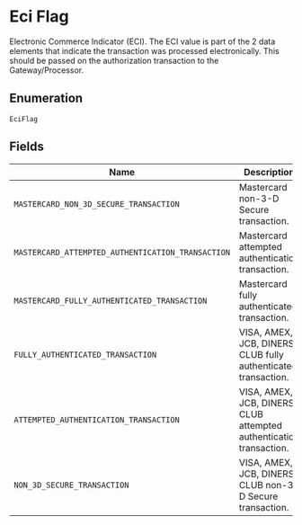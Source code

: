 
# Eci Flag

Electronic Commerce Indicator (ECI). The ECI value is part of the 2 data elements that indicate the transaction was processed electronically. This should be passed on the authorization transaction to the Gateway/Processor.

## Enumeration

`EciFlag`

## Fields

| Name | Description |
|  --- | --- |
| `MASTERCARD_NON_3D_SECURE_TRANSACTION` | Mastercard non-3-D Secure transaction. |
| `MASTERCARD_ATTEMPTED_AUTHENTICATION_TRANSACTION` | Mastercard attempted authentication transaction. |
| `MASTERCARD_FULLY_AUTHENTICATED_TRANSACTION` | Mastercard fully authenticated transaction. |
| `FULLY_AUTHENTICATED_TRANSACTION` | VISA, AMEX, JCB, DINERS CLUB fully authenticated transaction. |
| `ATTEMPTED_AUTHENTICATION_TRANSACTION` | VISA, AMEX, JCB, DINERS CLUB attempted authentication transaction. |
| `NON_3D_SECURE_TRANSACTION` | VISA, AMEX, JCB, DINERS CLUB non-3-D Secure transaction. |

